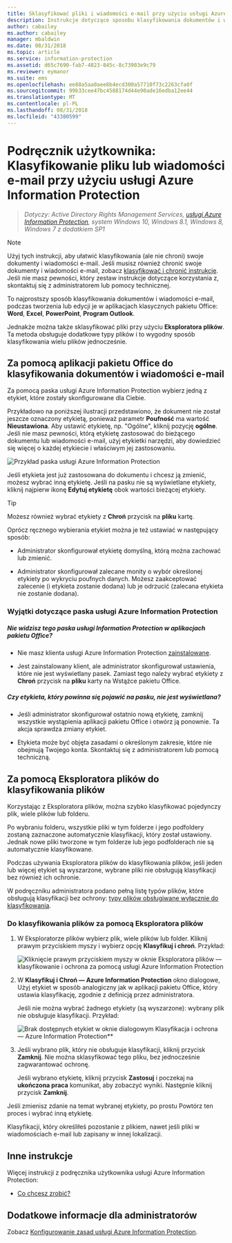 ```yaml
---
title: Sklasyfikować pliki i wiadomości e-mail przy użyciu usługi Azure Information Protection
description: Instrukcje dotyczące sposobu klasyfikowania dokumentów i wiadomości e-mail.
author: cabailey
ms.author: cabailey
manager: mbaldwin
ms.date: 08/31/2018
ms.topic: article
ms.service: information-protection
ms.assetid: d65c7690-fab7-4823-845c-8c73903e9c79
ms.reviewer: eymanor
ms.suite: ems
ms.openlocfilehash: ee88a5aa0aee8b4ecd300a57710f73c2263cfa0f
ms.sourcegitcommit: 99b33cee47bc4588174d44e90ade16edba12ee44
ms.translationtype: MT
ms.contentlocale: pl-PL
ms.lasthandoff: 08/31/2018
ms.locfileid: "43380599"
---
```

# <a name="user-guide-classify-a-file-or-email-by-using-azure-information-protection"></a>Podręcznik użytkownika: Klasyfikowanie pliku lub wiadomości e-mail przy użyciu usługi Azure Information Protection

>*Dotyczy: Active Directory Rights Management Services, [usługi Azure Information Protection](https://azure.microsoft.com/pricing/details/information-protection), system Windows 10, Windows 8.1, Windows 8, Windows 7 z dodatkiem SP1*

> [!NOTE]
> Użyj tych instrukcji, aby ułatwić klasyfikowania (ale nie chroni) swoje dokumenty i wiadomości e-mail. Jeśli musisz również chronić swoje dokumenty i wiadomości e-mail, zobacz [klasyfikować i chronić instrukcje](client-classify-protect.md). Jeśli nie masz pewności, który zestaw instrukcje dotyczące korzystania z, skontaktuj się z administratorem lub pomocy technicznej.

To najprostszy sposób klasyfikowania dokumentów i wiadomości e-mail, podczas tworzenia lub edycji je w aplikacjach klasycznych pakietu Office: **Word**, **Excel**, **PowerPoint**,  **Program Outlook**. 

Jednakże można także sklasyfikować pliki przy użyciu **Eksploratora plików**. Ta metoda obsługuje dodatkowe typy plików i to wygodny sposób klasyfikowania wielu plików jednocześnie. 

## <a name="using-office-apps-to-classify-your-documents-and-emails"></a>Za pomocą aplikacji pakietu Office do klasyfikowania dokumentów i wiadomości e-mail

Za pomocą paska usługi Azure Information Protection wybierz jedną z etykiet, które zostały skonfigurowane dla Ciebie. 

Przykładowo na poniższej ilustracji przedstawiono, że dokument nie został jeszcze oznaczony etykietą, ponieważ parametr **Poufność** ma wartość **Nieustawiona**. Aby ustawić etykietę, np. "Ogólne", kliknij pozycję **ogólne**. Jeśli nie masz pewności, którą etykietę zastosować do bieżącego dokumentu lub wiadomości e-mail, użyj etykietki narzędzi, aby dowiedzieć się więcej o każdej etykiecie i właściwym jej zastosowaniu. 

![Przykład paska usługi Azure Information Protection](../media/info-protect-bar-not-set-callout.png)

Jeśli etykieta jest już zastosowana do dokumentu i chcesz ją zmienić, możesz wybrać inną etykietę. Jeśli na pasku nie są wyświetlane etykiety, kliknij najpierw ikonę **Edytuj etykietę** obok wartości bieżącej etykiety.

> [!TIP]
> Możesz również wybrać etykiety z **Chroń** przycisk na **pliku** kartę.

Oprócz ręcznego wybierania etykiet można je też ustawiać w następujący sposób:

- Administrator skonfigurował etykietę domyślną, którą można zachować lub zmienić.

- Administrator skonfigurował zalecane monity o wybór określonej etykiety po wykryciu poufnych danych. Możesz zaakceptować zalecenie (i etykieta zostanie dodana) lub je odrzucić (zalecana etykieta nie zostanie dodana).

### <a name="exceptions-for-the-azure-information-protection-bar"></a>Wyjątki dotyczące paska usługi Azure Information Protection 

##### <a name="dont-see-this-information-protection-bar-in-your-office-apps"></a>Nie widzisz tego paska usługi Information Protection w aplikacjach pakietu Office?

- Nie masz klienta usługi Azure Information Protection [zainstalowane](install-client-app.md).

- Jest zainstalowany klient, ale administrator skonfigurował ustawienia, które nie jest wyświetlany pasek. Zamiast tego należy wybrać etykiety z **Chroń** przycisk na **pliku** karty na Wstążce pakietu Office. 

##### <a name="is-the-label-that-you-expect-to-see-not-displayed-on-the-bar"></a>Czy etykieta, który powinna się pojawić na pasku, nie jest wyświetlana? 

- Jeśli administrator skonfigurował ostatnio nową etykietę, zamknij wszystkie wystąpienia aplikacji pakietu Office i otwórz ją ponownie. Ta akcja sprawdza zmiany etykiet.

- Etykieta może być objęta zasadami o określonym zakresie, które nie obejmują Twojego konta. Skontaktuj się z administratorem lub pomocą techniczną.


## <a name="using-file-explorer-to-classify-files"></a>Za pomocą Eksploratora plików do klasyfikowania plików

Korzystając z Eksploratora plików, można szybko klasyfikować pojedynczy plik, wiele plików lub folderu. 

Po wybraniu folderu, wszystkie pliki w tym folderze i jego podfoldery zostaną zaznaczone automatycznie klasyfikacji, który został ustawiony. Jednak nowe pliki tworzone w tym folderze lub jego podfolderach nie są automatycznie klasyfikowane.

Podczas używania Eksploratora plików do klasyfikowania plików, jeśli jeden lub więcej etykiet są wyszarzone, wybrane pliki nie obsługują klasyfikacji bez również ich ochronie.

W podręczniku administratora podano pełną listę typów plików, które obsługują klasyfikacji bez ochrony: [typy plików obsługiwane wyłącznie do klasyfikowania](client-admin-guide-file-types.md#file-types-supported-for-classification-only).

### <a name="to-classify-a-file-by-using-file-explorer"></a>Do klasyfikowania plików za pomocą Eksploratora plików

1. W Eksploratorze plików wybierz plik, wiele plików lub folder. Kliknij prawym przyciskiem myszy i wybierz opcję **Klasyfikuj i chroń**. Przykład:
    
    ![Kliknięcie prawym przyciskiem myszy w oknie Eksploratora plików — klasyfikowanie i ochrona za pomocą usługi Azure Information Protection](../media/right-click-classify-protect-folder.png)

2. W **Klasyfikuj i Chroń — Azure Information Protection** okno dialogowe, Użyj etykiet w sposób analogiczny jak w aplikacji pakietu Office, który ustawia klasyfikację, zgodnie z definicją przez administratora. 
    
    Jeśli nie można wybrać żadnego etykiety (są wyszarzone): wybrany plik nie obsługuje klasyfikacji. Przykład:
    
    ![Brak dostępnych etykiet w oknie dialogowym Klasyfikacja i ochrona — Azure Information Protection**](../media/info-protect-dialog-labels-dimmed.png)

3. Jeśli wybrano plik, który nie obsługuje klasyfikacji, kliknij przycisk **Zamknij**. Nie można sklasyfikować tego pliku, bez jednocześnie zagwarantować ochronę.
    
    Jeśli wybrano etykietę, kliknij przycisk **Zastosuj** i poczekaj na **ukończona praca** komunikat, aby zobaczyć wyniki. Następnie kliknij przycisk **Zamknij**.

Jeśli zmienisz zdanie na temat wybranej etykiety, po prostu Powtórz ten proces i wybrać inną etykietę.

Klasyfikacji, który określiłeś pozostanie z plikiem, nawet jeśli pliki w wiadomościach e-mail lub zapisany w innej lokalizacji. 
## <a name="other-instructions"></a>Inne instrukcje
Więcej instrukcji z podręcznika użytkownika usługi Azure Information Protection:

- [Co chcesz zrobić?](client-user-guide.md#what-do-you-want-to-do)

## <a name="additional-information-for-administrators"></a>Dodatkowe informacje dla administratorów    
Zobacz [Konfigurowanie zasad usługi Azure Information Protection](../configure-policy.md).

